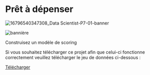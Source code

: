 # Prêt à dépenser
![16796540347308_Data Scientist-P7-01-banner](https://github.com/KANTANDEV/Pret_a_depenser/assets/94462048/9bce0165-972b-48a4-a7f8-cb2bb29ad4ef)

![bannière](https://github.com/KANTANDEV/Pret_a_depenser/assets/94462048/1d71b2a0-e65c-455b-a8e5-556ac23f2b2e)

Construisez un modèle de scoring

Si vous souhaitez télécharger ce projet afin que celui-ci fonctionne correctement veuillez télécharger le jeu de données ci-dessous :

[Télécharger]([https://s3-eu-west-1.amazonaws.com/static.oc-static.com/prod/courses/files/parcours-data-scientist/P2/fr.openfoodfacts.org.products.csv.zip](https://s3-eu-west-1.amazonaws.com/static.oc-static.com/prod/courses/files/Parcours_data_scientist/Projet+-+Impl%C3%A9menter+un+mod%C3%A8le+de+scoring/Projet+Mise+en+prod+-+home-credit-default-risk.zip)https://s3-eu-west-1.amazonaws.com/static.oc-static.com/prod/courses/files/Parcours_data_scientist/Projet+-+Impl%C3%A9menter+un+mod%C3%A8le+de+scoring/Projet+Mise+en+prod+-+home-credit-default-risk.zip)
